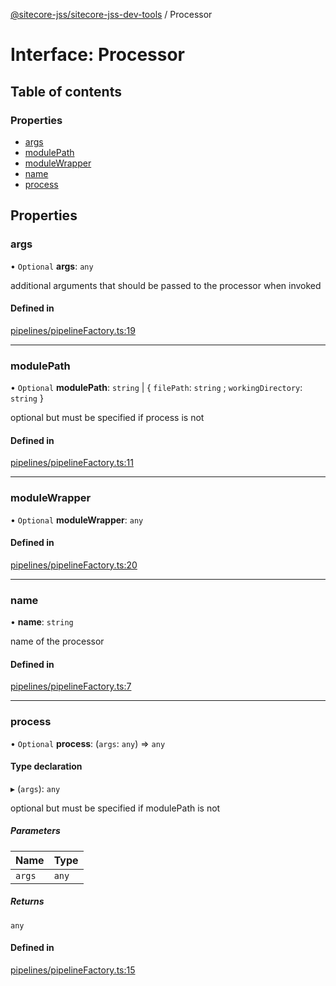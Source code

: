 [@sitecore-jss/sitecore-jss-dev-tools](../README.md) / Processor

# Interface: Processor

## Table of contents

### Properties

- [args](Processor.md#args)
- [modulePath](Processor.md#modulepath)
- [moduleWrapper](Processor.md#modulewrapper)
- [name](Processor.md#name)
- [process](Processor.md#process)

## Properties

### args

• `Optional` **args**: `any`

additional arguments that should be passed to the processor when invoked

#### Defined in

[pipelines/pipelineFactory.ts:19](https://github.com/Sitecore/jss/blob/0b8b1fca9/packages/sitecore-jss-dev-tools/src/pipelines/pipelineFactory.ts#L19)

---

### modulePath

• `Optional` **modulePath**: `string` \| { `filePath`: `string` ; `workingDirectory`: `string` }

optional but must be specified if process is not

#### Defined in

[pipelines/pipelineFactory.ts:11](https://github.com/Sitecore/jss/blob/0b8b1fca9/packages/sitecore-jss-dev-tools/src/pipelines/pipelineFactory.ts#L11)

---

### moduleWrapper

• `Optional` **moduleWrapper**: `any`

#### Defined in

[pipelines/pipelineFactory.ts:20](https://github.com/Sitecore/jss/blob/0b8b1fca9/packages/sitecore-jss-dev-tools/src/pipelines/pipelineFactory.ts#L20)

---

### name

• **name**: `string`

name of the processor

#### Defined in

[pipelines/pipelineFactory.ts:7](https://github.com/Sitecore/jss/blob/0b8b1fca9/packages/sitecore-jss-dev-tools/src/pipelines/pipelineFactory.ts#L7)

---

### process

• `Optional` **process**: (`args`: `any`) => `any`

#### Type declaration

▸ (`args`): `any`

optional but must be specified if modulePath is not

##### Parameters

| Name   | Type  |
| :----- | :---- |
| `args` | `any` |

##### Returns

`any`

#### Defined in

[pipelines/pipelineFactory.ts:15](https://github.com/Sitecore/jss/blob/0b8b1fca9/packages/sitecore-jss-dev-tools/src/pipelines/pipelineFactory.ts#L15)

